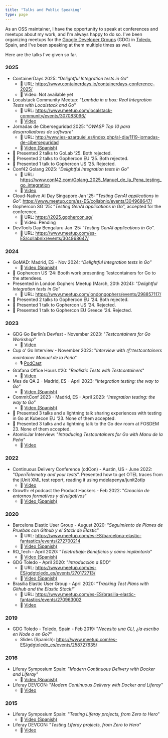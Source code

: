 ```yaml
---
title: "Talks and Public Speaking"
type: page
---
```


As an OSS maintainer, I have the opportunity to speak at conferences and meetups about my work, and I'm always happy to do so. I've been organizing meetups for the [Google Developer Groups](http://gdg.community.dev/) (GDG) in [Toledo](https://gdg.community.dev/gdg-toledo/), Spain, and I've been speaking at them multiple times as well.

Here are the talks I've given so far.

### 2025

- ContainerDays 2025: “_Delightful Integration tests in Go_”
    - :link: URL: https://www.containerdays.io/containerdays-conference-2025/
    - :movie_camera: Video: Not available yet
- Localstack Community Meetup: "_Lambda in a box: Real Integration Tests with Localstack and Go_"
    - :link: URL: https://www.meetup.com/localstack-community/events/307083096/
    - :movie_camera: [Video](https://www.youtube.com/live/qf4JQzqnpmQ?si=6YGZz784uT6OZLPi&t=2678)
- Jornadas de Ciberseguridad 2025: "_OWASP Top 10 para desarrolladores de software_"
    - :link: URL: http://www.ies-azarquiel.es/index.php/al-dia/1119-jornadas-de-ciberseguridad
    - :movie_camera: [Video (Spanish)](https://www.youtube.com/live/FqL5Xicd5fI?si=6U2SFXkUyJgbuE-g&t=4832)
- :no_entry_sign: Presented 2 talks to GoLab ‘25. Both rejected.
- :no_entry_sign: Presented 2 talks to Gophercon EU ‘25. Both rejected.
- :no_entry_sign: Presented 1 talk to Gophercon US ‘25. Rejected.
- Conf42 Golang 2025: “_Delightful Integration tests in Go_”
    - :link: URL: https://www.conf42.com/Golang_2025_Manuel_de_la_Pena_testing_go_integration 
    - :movie_camera: [Video](https://www.youtube.com/watch?v=VsiaUdMes3k&t=126s&ab_channel=Conf42)
- Cloud-Native AI Day Singapore Jan ‘25: “_Testing GenAI applications in Go_”. https://www.meetup.com/es-ES/collabnix/events/304968647/ 
- Gophercon SG ‘25: “_Testing GenAI applications in Go_”, accepted for the conference.
    - :link: URL: https://2025.gophercon.sg/
    - :movie_camera: Video: Pending
- DevTools Day Bengaluru Jan ‘25: “_Testing GenAI applications in Go_”.
    - :link: URL: https://www.meetup.com/es-ES/collabnix/events/304968647/ 

### 2024

- GoMAD: Madrid, ES - Nov 2024: “_Delightful Integration tests in Go_”
    - :movie_camera: [Video (Spanish)](https://www.youtube.com/watch?v=MdoHkGUA4xI&t=12s&ab_channel=Celonis)
- :no_entry_sign: Gophercon US ‘24: Booth work presenting Testcontainers for Go to the attendees.
- Presented in London Gophers Meetup (March, 20th 2024): “_Delightful Integration tests in Go_”
    - :link: URL: https://www.meetup.com/londongophers/events/298857117/ 
- :no_entry_sign: Presented 2 talks to Gophercon EU ‘24. Both rejected.
- :no_entry_sign: Presented 1 talk to Gophercon US ‘24. Rejected.
- :no_entry_sign: Presented 1 talk to Gophercon EU Greece ‘24. Rejected.

### 2023

- GDG Go Berlin’s Devfest - November 2023: "_Testcontainers for Go Workshop_"
    - :movie_camera: [Video](https://www.youtube.com/watch?v=ccK3r0gEZbY&ab_channel=GDGBerlin)
- Cup o’ Go Interview - November 2023: "_Interview with 📦 testcontainers maintainer Manuel de la Peña_"
    - :studio_microphone: [PodCast](https://cupogo.dev/episodes/be-unique-just-like-everyone-else-interview-with-testcontainers-maintainer-manuel-de-la-pena)
- Grafana Office Hours #20: "_Realistic Tests with Testcontainers_"
    - :movie_camera: [Video](https://www.youtube.com/watch?v=LtlRvmWzCRE&list=PLyZLaQ90RV0B5aAMdfjvWQP9KBG1n19gv&index=6&ab_channel=Grafana)
- Mes de QA 2 - Madrid, ES - April 2023: “_Integration testing: the way to Go_”
    - :movie_camera: [Video (Spanish)](https://www.youtube.com/watch?v=CM7bVdmi0_0)
- CommitConf 2023 - Madrid, ES - April 2023: “_Integration testing: the way to Go_”
    - :movie_camera: [Video (Spanish)](https://www.youtube.com/watch?v=TXbw7tTqY-Y)
- :no_entry_sign: Presented 3 talks and a lightning talk sharing experiences with testing in Go at Kubecon EU ‘23. None of them accepted.
- :no_entry_sign: Presented 3 talks and a lightning talk to the Go dev room at FOSDEM 23. None of them accepted.
- AtomicJar Interview: "_Introducing Testcontainers for Go with Manu de la Peña_"
    - :movie_camera: [Video](https://www.youtube.com/watch?v=FVHh_j_6IHQ&list=PLyZLaQ90RV0B5aAMdfjvWQP9KBG1n19gv&index=13&ab_channel=AtomicJar)

### 2022

- Continuous Delivery Conference (cdCon) - Austin, US - June 2022: “_OpenTelemetry and your tests_”. Presented how to get OTEL traces from the jUnit XML test report, reading it using mdelapenya/junit2otlp
    - :movie_camera: [Video](https://www.youtube.com/watch?v=Bt5QjlEtgHM&t=100s&ab_channel=ContinuousDeliveryFoundation)
- Growth: el podcast the Product Hackers - Feb 2022: "_Creación de entornos formativos y divulgativos_"
    - :movie_camera: [Video (Spanish)](https://www.youtube.com/watch?v=r31jBtvOvWk&list=PLyZLaQ90RV0B5aAMdfjvWQP9KBG1n19gv&index=17&ab_channel=Growth%3AelpodcastdeProductHackers)

### 2020

- Barcelona Elastic User Group - August 2020: “_Seguimiento de Planes de Pruebas con Github y el Stack de Elastic_”
    - :link: URL: https://www.meetup.com/es-ES/barcelona-elastic-fantastics/events/272700214
    - :movie_camera: [Video (Spanish)](https://www.youtube.com/watch?v=PV5otcwA5z0&list=PLyZLaQ90RV0B5aAMdfjvWQP9KBG1n19gv&index=15&ab_channel=PriParodi)
- RO_Tech - April 2020: “_Teletrabajo: Beneficios y cómo implantarlo_”
    - :movie_camera: [Video (Spanish)](https://www.youtube.com/watch?v=_CUIYwSiNhI&list=PLyZLaQ90RV0B5aAMdfjvWQP9KBG1n19gv&index=22&ab_channel=RO_Tech)
- GDG Toledo - April 2020: "_Introducción a BDD_"
    - :link: URL: https://www.meetup.com/es-ES/gdgtoledo_es/events/270172713/
    - :movie_camera: [Video (Spanish)](https://www.youtube.com/watch?v=ByVxm2zHeHQ&list=PLyZLaQ90RV0B5aAMdfjvWQP9KBG1n19gv&index=20&ab_channel=GDGToledo)
- Brasilia Elastic User Group - April 2020: “_Tracking Test Plans with Github and the Elastic Stack!_”
    - :link: URL: https://www.meetup.com/es-ES/brasilia-elastic-fantastics/events/270963002
    - :movie_camera: [Video](https://www.youtube.com/watch?v=ABtou_iFoqE&list=PLyZLaQ90RV0B5aAMdfjvWQP9KBG1n19gv&index=14&ab_channel=Bras%C3%ADliaElasticUserGroup)

### 2019

- GDG Toledo - Toledo, Spain - Feb 2019: "_Necesito una CLI, ¿la escribo en Node o en Go?_"
    - Slides (Spanish): https://www.meetup.com/es-ES/gdgtoledo_es/events/258727635/ 

### 2016

- Liferay Symposium Spain: "_Modern Continuous Delivery with Docker and Liferay_"
    - :movie_camera: [Video (Spanish)](https://www.youtube.com/watch?v=nYYEm5RWQu0&list=PLyZLaQ90RV0B5aAMdfjvWQP9KBG1n19gv&index=26&ab_channel=Liferay)
- Liferay DEVCON: "_Modern Continuous Delivery with Docker and Liferay_"
    - :movie_camera: [Video](https://www.youtube.com/watch?v=kZF1IoaruIE&list=PLyZLaQ90RV0B5aAMdfjvWQP9KBG1n19gv&index=24&ab_channel=Liferay)

### 2015

- Liferay Symposium Spain: "_Testing Liferay projects, from Zero to Hero_"
    - :movie_camera: [Video (Spanish)](https://www.youtube.com/watch?v=_3HhnSGcS4I&list=PLyZLaQ90RV0B5aAMdfjvWQP9KBG1n19gv&index=25&ab_channel=Liferay)
- Liferay DEVCON: "_Testing Liferay projects, from Zero to Hero_"
    - :movie_camera: [Video](https://www.youtube.com/watch?v=jPiAymZBGGo&list=PLyZLaQ90RV0B5aAMdfjvWQP9KBG1n19gv&index=7&ab_channel=Liferay)
